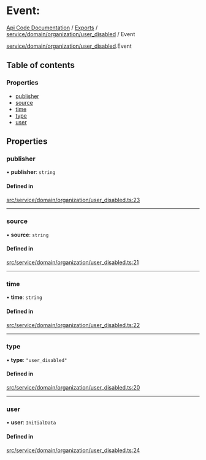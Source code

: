 # Event: 
 
[Api Code Documentation](../README.md) / [Exports](../modules.md) / [service/domain/organization/user\_disabled](../modules/service_domain_organization_user_disabled.md) / Event

[service/domain/organization/user_disabled](../modules/service_domain_organization_user_disabled.md).Event

## Table of contents

### Properties

- [publisher](service_domain_organization_user_disabled.Event.md#publisher)
- [source](service_domain_organization_user_disabled.Event.md#source)
- [time](service_domain_organization_user_disabled.Event.md#time)
- [type](service_domain_organization_user_disabled.Event.md#type)
- [user](service_domain_organization_user_disabled.Event.md#user)

## Properties

### publisher

• **publisher**: `string`

#### Defined in

[src/service/domain/organization/user_disabled.ts:23](https://github.com/openkfw/TruBudget/blob/95e6f8a/api/src/service/domain/organization/user_disabled.ts#L23)

___

### source

• **source**: `string`

#### Defined in

[src/service/domain/organization/user_disabled.ts:21](https://github.com/openkfw/TruBudget/blob/95e6f8a/api/src/service/domain/organization/user_disabled.ts#L21)

___

### time

• **time**: `string`

#### Defined in

[src/service/domain/organization/user_disabled.ts:22](https://github.com/openkfw/TruBudget/blob/95e6f8a/api/src/service/domain/organization/user_disabled.ts#L22)

___

### type

• **type**: ``"user_disabled"``

#### Defined in

[src/service/domain/organization/user_disabled.ts:20](https://github.com/openkfw/TruBudget/blob/95e6f8a/api/src/service/domain/organization/user_disabled.ts#L20)

___

### user

• **user**: `InitialData`

#### Defined in

[src/service/domain/organization/user_disabled.ts:24](https://github.com/openkfw/TruBudget/blob/95e6f8a/api/src/service/domain/organization/user_disabled.ts#L24)
